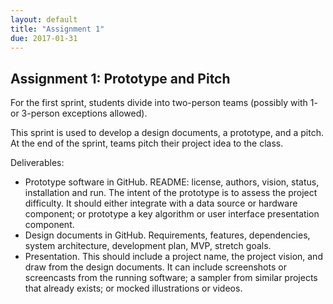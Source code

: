 ```yaml
---
layout: default
title: "Assignment 1"
due: 2017-01-31
---
```


## Assignment 1: Prototype and Pitch

For the first sprint, students divide into two-person teams (possibly with 1- or 3-person exceptions allowed).

This sprint is used to develop a design documents, a prototype, and a pitch. At the end of the sprint, teams pitch their project idea to the class.

Deliverables:

* Prototype software in GitHub. README: license, authors, vision, status, installation and run. The intent of the prototype is to assess the project difficulty. It should either integrate with a data source or hardware component; or prototype a key algorithm or user interface presentation component.
* Design documents in GitHub. Requirements, features, dependencies, system architecture, development plan, MVP, stretch goals.
* Presentation. This should include a project name, the project vision, and draw from the design documents. It can include screenshots or screencasts from the running software; a sampler from similar projects that already exists; or mocked illustrations or videos.
